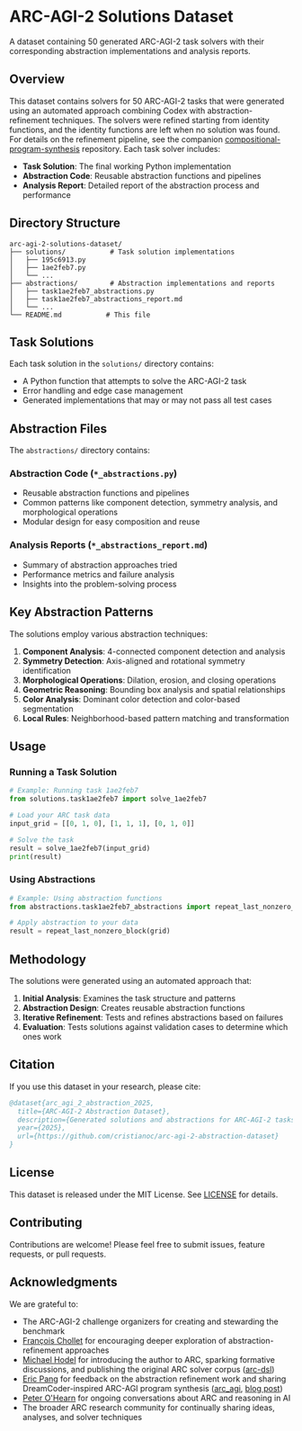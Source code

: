 # ARC-AGI-2 Solutions Dataset

A dataset containing 50 generated ARC-AGI-2 task solvers with their corresponding abstraction implementations and analysis reports.

## Overview

This dataset contains solvers for 50 ARC-AGI-2 tasks that were generated using an automated approach combining Codex with abstraction-refinement techniques. The solvers were refined starting from identity functions, and the identity functions are left when no solution was found. For details on the refinement pipeline, see the companion [compositional-program-synthesis](https://github.com/cristianoc/compositional-program-synthesis) repository. Each task solver includes:

- **Task Solution**: The final working Python implementation
- **Abstraction Code**: Reusable abstraction functions and pipelines
- **Analysis Report**: Detailed report of the abstraction process and performance


## Directory Structure

```
arc-agi-2-solutions-dataset/
├── solutions/           # Task solution implementations
│   ├── 195c6913.py
│   ├── 1ae2feb7.py
│   └── ...
├── abstractions/        # Abstraction implementations and reports
│   ├── task1ae2feb7_abstractions.py
│   ├── task1ae2feb7_abstractions_report.md
│   └── ...
└── README.md           # This file
```

## Task Solutions

Each task solution in the `solutions/` directory contains:

- A Python function that attempts to solve the ARC-AGI-2 task
- Error handling and edge case management
- Generated implementations that may or may not pass all test cases

## Abstraction Files

The `abstractions/` directory contains:

### Abstraction Code (`*_abstractions.py`)
- Reusable abstraction functions and pipelines
- Common patterns like component detection, symmetry analysis, and morphological operations
- Modular design for easy composition and reuse

### Analysis Reports (`*_abstractions_report.md`)
- Summary of abstraction approaches tried
- Performance metrics and failure analysis
- Insights into the problem-solving process

## Key Abstraction Patterns

The solutions employ various abstraction techniques:

1. **Component Analysis**: 4-connected component detection and analysis
2. **Symmetry Detection**: Axis-aligned and rotational symmetry identification
3. **Morphological Operations**: Dilation, erosion, and closing operations
4. **Geometric Reasoning**: Bounding box analysis and spatial relationships
5. **Color Analysis**: Dominant color detection and color-based segmentation
6. **Local Rules**: Neighborhood-based pattern matching and transformation

## Usage

### Running a Task Solution

```python
# Example: Running task 1ae2feb7
from solutions.task1ae2feb7 import solve_1ae2feb7

# Load your ARC task data
input_grid = [[0, 1, 0], [1, 1, 1], [0, 1, 0]]

# Solve the task
result = solve_1ae2feb7(input_grid)
print(result)
```

### Using Abstractions

```python
# Example: Using abstraction functions
from abstractions.task1ae2feb7_abstractions import repeat_last_nonzero_block

# Apply abstraction to your data
result = repeat_last_nonzero_block(grid)
```

## Methodology

The solutions were generated using an automated approach that:

1. **Initial Analysis**: Examines the task structure and patterns
2. **Abstraction Design**: Creates reusable abstraction functions
3. **Iterative Refinement**: Tests and refines abstractions based on failures
4. **Evaluation**: Tests solutions against validation cases to determine which ones work


## Citation

If you use this dataset in your research, please cite:

```bibtex
@dataset{arc_agi_2_abstraction_2025,
  title={ARC-AGI-2 Abstraction Dataset},
  description={Generated solutions and abstractions for ARC-AGI-2 tasks},
  year={2025},
  url={https://github.com/cristianoc/arc-agi-2-abstraction-dataset}
}
```

## License

This dataset is released under the MIT License. See [LICENSE](LICENSE) for details.

## Contributing

Contributions are welcome! Please feel free to submit issues, feature requests, or pull requests.

## Acknowledgments

We are grateful to:

- The ARC-AGI-2 challenge organizers for creating and stewarding the benchmark
- [François Chollet](https://github.com/fchollet) for encouraging deeper exploration of abstraction-refinement approaches
- [Michael Hodel](https://github.com/michaelhodel) for introducing the author to ARC, sparking formative discussions, and publishing the original ARC solver corpus ([arc-dsl](https://github.com/michaelhodel/arc-dsl))
- [Eric Pang](https://github.com/epang080516) for feedback on the abstraction refinement work and sharing DreamCoder-inspired ARC-AGI program synthesis ([arc_agi](https://github.com/epang080516/arc_agi), [blog post](https://ctpang.substack.com/p/arc-agi-2-sota-efficient-evolutionary))
- [Peter O'Hearn](http://www0.cs.ucl.ac.uk/staff/p.ohearn/) for ongoing conversations about ARC and reasoning in AI
- The broader ARC research community for continually sharing ideas, analyses, and solver techniques
